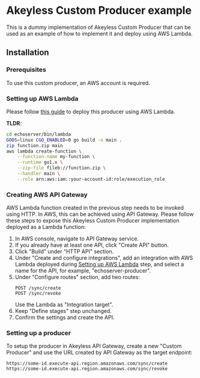 # Akeyless Custom Producer example

This is a dummy implementation of Akeyless Custom Producer that can be used as
an example of how to implement it and deploy using AWS Lambda.

## Installation

### Prerequisites

To use this custom producer, an AWS account is required.

### Setting up AWS Lambda

Please follow [this
guide](https://docs.aws.amazon.com/lambda/latest/dg/golang-package.html) to
deploy this producer using AWS Lambda.

**TLDR**:

```sh
cd echoserver/bin/lambda
GOOS=linux CGO_ENABLED=0 go build -o main .
zip function.zip main
aws lambda create-function \
    --function-name my-function \
    --runtime go1.x \
    --zip-file fileb://function.zip \
    --handler main \
    --role arn:aws:iam::your-account-id:role/execution_role
```

### Creating AWS API Gateway

AWS Lambda function created in the previous step needs to be invoked using
HTTP. In AWS, this can be achieved using API Gateway. Please follow these steps
to expose this Akeyless Custom Producer implementation deployed as a Lambda
function:

1. In AWS console, navigate to API Gateway service.
1. If you already have at least one API, click "Create API" button.
1. Click "Build" under "HTTP API" section.
1. Under "Create and configure integrations", add an integration with AWS
   Lambda deployed during [Setting up AWS Lambda](#setting-up-aws-lambda) step,
   and select a name for the API, for example, "echoserver-producer".
1. Under "Configure routes" section, add two routes:
    ```
    POST /sync/create
    POST /sync/revoke
    ```
   Use the Lambda as "Integration target".
1. Keep "Define stages" step unchanged.
1. Confirm the settings and create the API.

### Setting up a producer

To setup the producer in Akeyless API Gateway, create a new "Custom Producer"
and use the URL created by API Gateway as the target endpoint:

```
https://some-id.execute-api.region.amazonaws.com/sync/create
https://some-id.execute-api.region.amazonaws.com/sync/revoke
```
